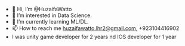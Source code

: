 - 👋 Hi, I’m @HuzaifaWatto
- 👀 I’m interested in Data Science.
- 🌱 I’m currently learning ML/DL.
- 📫 How to reach me huzaifawatto.lhr2@gmail.com, +923104416902
- I was unity game developer for 2 years nd IOS developer for 1 year

<!---
HuzaifaWatto/HuzaifaWatto is a ✨ special ✨ repository because its `README.md` (this file) appears on your GitHub profile.
You can click the Preview link to take a look at your changes.
--->

